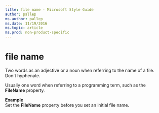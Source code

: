```yaml
---
title: file name - Microsoft Style Guide
author: pallep
ms.author: pallep
ms.date: 11/19/2016
ms.topic: article
ms.prod: non-product-specific
---
```


# file name

Two words as an adjective or a noun when referring to the name of a file. Don't hyphenate. 

Usually one word when referring to a programming term, such as the **FileName** property.

**Example**  
Set the **FileName** property before you set an initial file name.
